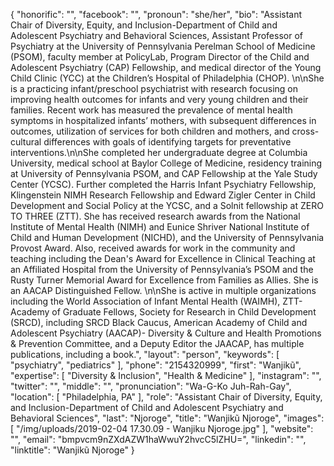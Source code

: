 {
  "honorific": "",
  "facebook": "",
  "pronoun": "she/her",
  "bio": "Assistant Chair of Diversity, Equity, and Inclusion-Department of Child and Adolescent Psychiatry and Behavioral Sciences, Assistant Professor of Psychiatry at the University of Pennsylvania Perelman School of Medicine (PSOM), faculty member at PolicyLab, Program Director of the Child and Adolescent Psychiatry (CAP) Fellowship, and medical director of the Young Child Clinic (YCC) at the Children’s Hospital of Philadelphia (CHOP). \n\nShe is a practicing infant/preschool psychiatrist with research focusing on improving health outcomes for infants and very young children and their families. Recent work has measured the prevalence of mental health symptoms in hospitalized infants’ mothers, with subsequent differences in outcomes, utilization of services for both children and mothers, and cross-cultural differences with goals of identifying targets for preventative interventions.\n\nShe completed her undergraduate degree at Columbia University, medical school at Baylor College of Medicine, residency training at University of Pennsylvania PSOM, and CAP Fellowship at the Yale Study Center (YCSC). Further completed the Harris Infant Psychiatry Fellowship, Klingenstein NIMH Research Fellowship and Edward Zigler Center in Child Development and Social Policy at the YCSC, and a Solnit fellowship at ZERO TO THREE (ZTT). She has received research awards from the National Institute of Mental Health (NIMH) and Eunice Shriver National Institute of Child and Human Development (NICHD), and the University of Pennsylvania Provost Award. Also, received awards for work in the community and teaching including the Dean's Award for Excellence in Clinical Teaching at an Affiliated Hospital from the University of Pennsylvania’s PSOM and the Rusty Turner Memorial Award for Excellence from Families as Allies. She is an AACAP Distinguished Fellow.  \n\nShe is active in multiple organizations including the World Association of Infant Mental Health (WAIMH), ZTT-Academy of Graduate Fellows, Society for Research in Child Development (SRCD), including SRCD Black Caucus, American Academy of Child and Adolescent Psychiatry (AACAP)- Diversity & Culture and Health Promotions & Prevention Committee, and a Deputy Editor the JAACAP, has multiple publications, including a book.",
  "layout": "person",
  "keywords": [
    "psychiatry",
    "pediatrics"
  ],
  "phone": "2154320999",
  "first": "Wanjikũ",
  "expertise": [
    "Diversity & Inclusion",
    "Health & Medicine"
  ],
  "instagram": "",
  "twitter": "",
  "middle": "",
  "pronunciation": "Wa-G-Ko Juh-Rah-Gay",
  "location": [
    "Philadelphia, PA"
  ],
  "role": "Assistant Chair of Diversity, Equity, and Inclusion-Department of Child and Adolescent Psychiatry and Behavioral Sciences",
  "last": "Njoroge",
  "title": "Wanjikũ Njoroge",
  "images": [
    "/img/uploads/2019-02-04 17.30.09 - Wanjiku Njoroge.jpg"
  ],
  "website": "",
  "email": "bmpvcm9nZXdAZW1haWwuY2hvcC5lZHU=",
  "linkedin": "",
  "linktitle": "Wanjikũ Njoroge"
}